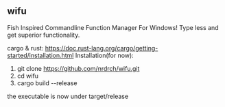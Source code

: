 ## wifu
Fish Inspired Commandline Function Manager For Windows!
Type less and get superior functionality. 

cargo & rust: https://doc.rust-lang.org/cargo/getting-started/installation.html
Installation(for now):
1. git clone https://github.com/nrdrch/wifu.git
2. cd wifu
3. cargo build --release

the executable is now under target/release
